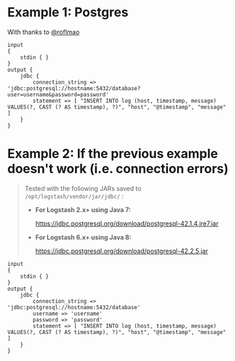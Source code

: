 # Example 1: Postgres
With thanks to [@roflmao](https://github.com/roflmao)
```
input
{
	stdin { }
}
output {
	jdbc {
		connection_string => 'jdbc:postgresql://hostname:5432/database?user=username&password=password'
		statement => [ "INSERT INTO log (host, timestamp, message) VALUES(?, CAST (? AS timestamp), ?)", "host", "@timestamp", "message" ]
	}
}
```

# Example 2: If the previous example doesn't work (i.e. connection errors)

> Tested with the following JARs saved to `/opt/logstash/vendor/jar/jdbc/` :
> - **For Logstash 2.x+ using Java 7:**
>
>   https://jdbc.postgresql.org/download/postgresql-42.1.4.jre7.jar
> - **For Logstash 6.x+ using Java 8:**
>
>   https://jdbc.postgresql.org/download/postgresql-42.2.5.jar

```
input
{
	stdin { }
}
output {
	jdbc {
		connection_string => 'jdbc:postgresql://hostname:5432/database'
		username => 'username'
		password => 'password'
		statement => [ "INSERT INTO log (host, timestamp, message) VALUES(?, CAST (? AS timestamp), ?)", "host", "@timestamp", "message" ]
	}
}
```
